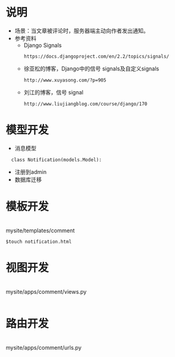 # 说明
- 场景：当文章被评论时，服务器端主动向作者发出通知。
- 参考资料
  - Django Signals
    ```
    https://docs.djangoproject.com/en/2.2/topics/signals/ 
    ```
  - 徐亚松的博客，Django中的信号 signals及自定义signals
    ``` 
    http://www.xuyasong.com/?p=905
    ```
  - 刘江的博客，信号 signal
    ``` 
    http://www.liujiangblog.com/course/django/170
    ```
# 模型开发
  - 消息模型
  ``` 
    class Notification(models.Model):
  ```
  - 注册到admin
  - 数据库迁移
  
# 模板开发
   <br/>mysite/templates/comment
   ``` 
   $touch notification.html
   ```
# 视图开发
  <br/>mysite/apps/comment/views.py
  ``` 
  ```
# 路由开发
  <br/>mysite/apps/comment/urls.py
  ``` 
  ```

